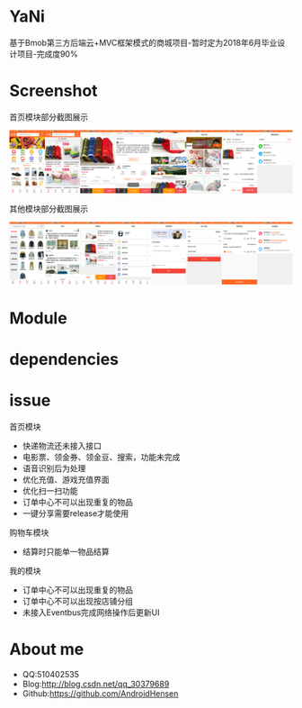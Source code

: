 # YaNi
基于Bmob第三方后端云+MVC框架模式的商城项目-暂时定为2018年6月毕业设计项目-完成度90%
# Screenshot
首页模块部分截图展示

![](https://github.com/AndroidHensen/YaNi/blob/master/preview/version1.0-home.png)

其他模块部分截图展示

![](https://github.com/AndroidHensen/YaNi/blob/master/preview/version1.0-other.png)
# Module

# dependencies

# issue

首页模块

 * 快递物流还未接入接口
 * 电影票、领金券、领金豆、搜索，功能未完成
 * 语音识别后为处理
 * 优化充值、游戏充值界面
 * 优化扫一扫功能
 * 订单中心不可以出现重复的物品
 * 一键分享需要release才能使用

购物车模块

 * 结算时只能单一物品结算

我的模块

 * 订单中心不可以出现重复的物品
 * 订单中心不可以出现按店铺分组
 * 未接入Eventbus完成网络操作后更新UI
# About me
* QQ:510402535
* Blog:http://blog.csdn.net/qq_30379689
* Github:https://github.com/AndroidHensen

